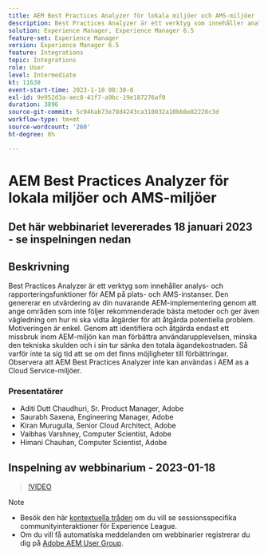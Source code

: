 ```yaml
---
title: AEM Best Practices Analyzer för lokala miljöer och AMS-miljöer
description: Best Practices Analyzer är ett verktyg som innehåller analys- och rapporteringsfunktioner för en AEM på plats- och AMS-instans. Den genererar en utvärdering av din nuvarande AEM-implementering genom att ange områden som inte följer rekommenderade bästa metoder och ger även vägledning om hur ni ska vidta åtgärder för att åtgärda potentiella problem.
solution: Experience Manager, Experience Manager 6.5
feature-set: Experience Manager
version: Experience Manager 6.5
feature: Integrations
topic: Integrations
role: User
level: Intermediate
kt: 11630
event-start-time: 2023-1-18 08:30-8
exl-id: 9e952d3a-aec8-41f7-a9bc-19e187276af0
duration: 3896
source-git-commit: 5c946ab73e78d4243ca310032a10bb8e82228c3d
workflow-type: tm+mt
source-wordcount: '260'
ht-degree: 0%

---
```


# AEM Best Practices Analyzer för lokala miljöer och AMS-miljöer

## Det här webbinariet levererades 18 januari 2023 - se inspelningen nedan

## Beskrivning

Best Practices Analyzer är ett verktyg som innehåller analys- och rapporteringsfunktioner för AEM på plats- och AMS-instanser. Den genererar en utvärdering av din nuvarande AEM-implementering genom att ange områden som inte följer rekommenderade bästa metoder och ger även vägledning om hur ni ska vidta åtgärder för att åtgärda potentiella problem. Motiveringen är enkel. Genom att identifiera och åtgärda endast ett missbruk inom AEM-miljön kan man förbättra användarupplevelsen, minska den tekniska skulden och i sin tur sänka den totala ägandekostnaden. Så varför inte ta sig tid att se om det finns möjligheter till förbättringar.
Observera att AEM Best Practices Analyzer inte kan användas i AEM as a Cloud Service-miljöer.

### Presentatörer

* Aditi Dutt Chaudhuri, Sr. Product Manager, Adobe
* Saurabh Saxena, Engineering Manager, Adobe
* Kiran Murugulla, Senior Cloud Architect, Adobe
* Vaibhas Varshney, Computer Scientist, Adobe
* Himani Chauhan, Computer Scientist, Adobe

## Inspelning av webbinarium - 2023-01-18

>[!VIDEO](https://video.tv.adobe.com/v/3413364/)

>[!NOTE]
>
>* Besök den här [kontextuella tråden](https://bit.ly/3Z6AyM1) om du vill se sessionsspecifika communityinteraktioner för Experience League.
>* Om du vill få automatiska meddelanden om webbinarier registrerar du dig på [Adobe AEM User Group](https://aem-augs.adobe.com/).

